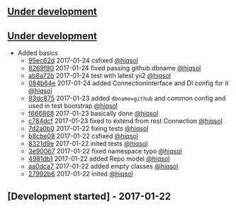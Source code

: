 ## [Under development]

## [Under development]

- Added basics
    - [95ec62d] 2017-01-24 csfixed [@hiqsol]
    - [8269f90] 2017-01-24 fixed passing github.dbname [@hiqsol]
    - [ab8a72b] 2017-01-24 test with latest yii2 [@hiqsol]
    - [084b64e] 2017-01-24 added ConnectionInterface and DI config for it [@hiqsol]
    - [93dc875] 2017-01-23 added `dbname=github` and common config and used in test bootstrap [@hiqsol]
    - [f666868] 2017-01-23 basically done [@hiqsol]
    - [c784dcf] 2017-01-23 fixed to extend from rest Connection [@hiqsol]
    - [7d2a0b0] 2017-01-22 fixing tests [@hiqsol]
    - [b8cbe08] 2017-01-22 csfixed [@hiqsol]
    - [8321d9e] 2017-01-22 inited tests [@hiqsol]
    - [3e90067] 2017-01-22 fixed namespace typo [@hiqsol]
    - [4981db1] 2017-01-22 added Repo model [@hiqsol]
    - [aa0dca7] 2017-01-22 added empty classes [@hiqsol]
    - [27992b6] 2017-01-22 inited [@hiqsol]

## [Development started] - 2017-01-22

[@hiqsol]: https://github.com/hiqsol
[sol@hiqdev.com]: https://github.com/hiqsol
[@SilverFire]: https://github.com/SilverFire
[d.naumenko.a@gmail.com]: https://github.com/SilverFire
[@tafid]: https://github.com/tafid
[andreyklochok@gmail.com]: https://github.com/tafid
[@BladeRoot]: https://github.com/BladeRoot
[bladeroot@gmail.com]: https://github.com/BladeRoot
[95ec62d]: https://github.com/hiqdev/yii2-hiart-github/commit/95ec62d
[8269f90]: https://github.com/hiqdev/yii2-hiart-github/commit/8269f90
[ab8a72b]: https://github.com/hiqdev/yii2-hiart-github/commit/ab8a72b
[084b64e]: https://github.com/hiqdev/yii2-hiart-github/commit/084b64e
[93dc875]: https://github.com/hiqdev/yii2-hiart-github/commit/93dc875
[f666868]: https://github.com/hiqdev/yii2-hiart-github/commit/f666868
[c784dcf]: https://github.com/hiqdev/yii2-hiart-github/commit/c784dcf
[7d2a0b0]: https://github.com/hiqdev/yii2-hiart-github/commit/7d2a0b0
[b8cbe08]: https://github.com/hiqdev/yii2-hiart-github/commit/b8cbe08
[8321d9e]: https://github.com/hiqdev/yii2-hiart-github/commit/8321d9e
[3e90067]: https://github.com/hiqdev/yii2-hiart-github/commit/3e90067
[4981db1]: https://github.com/hiqdev/yii2-hiart-github/commit/4981db1
[aa0dca7]: https://github.com/hiqdev/yii2-hiart-github/commit/aa0dca7
[27992b6]: https://github.com/hiqdev/yii2-hiart-github/commit/27992b6
[Under development]: https://github.com/hiqdev/yii2-hiart-github/releases
